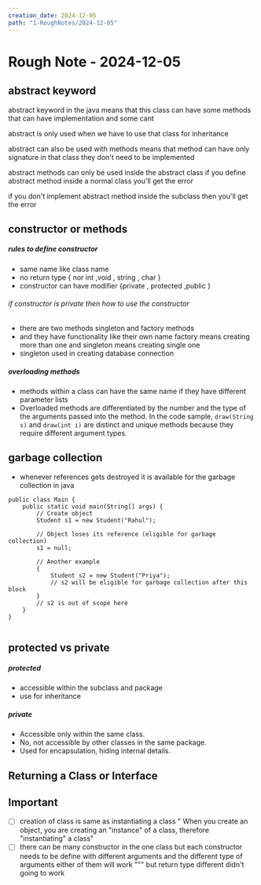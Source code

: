 ```yaml
---
creation_date: 2024-12-05
path: "1-RoughNotes/2024-12-05"
---
```

# Rough Note - 2024-12-05

## abstract keyword

abstract keyword in the java means that this class can have some methods that can have implementation and some cant 

abstract is only used when we have to use that class for inheritance 

abstract can also be used with methods means that method can have only signature in that class they don't need to be implemented 

abstract methods can only be used inside the abstract class  if you define abstract method inside a normal class you'll get the error 

if you don't implement abstract method inside the subclass then you'll get the error
## constructor  or methods 

##### rules to define constructor
 - same  name like class name 
 - no return type { nor int ,void , string , char }
 - constructor can have modifier {private , protected ,public }

###### if constructor is private then how to use the constructor
- there are two methods singleton and factory methods
- and they have functionality like their own name factory means creating more than one and singleton means creating single one 
- singleton used in creating database connection

##### overloading methods 
 - methods within a class can have the same name if they have different parameter lists
 - Overloaded methods are differentiated by the number and the type of the arguments passed into the method. In the code sample, `draw(String s)` and `draw(int i)` are distinct and unique methods because they require different argument types.

## garbage collection 

- whenever references gets destroyed it is available for the garbage collection in java 
```
public class Main {
    public static void main(String[] args) {
        // Create object
        Student s1 = new Student("Rahul");
        
        // Object loses its reference (eligible for garbage collection)
        s1 = null;
        
        // Another example
        {
            Student s2 = new Student("Priya");
            // s2 will be eligible for garbage collection after this block
        }
        // s2 is out of scope here
    }
}
```
```
```


## protected vs private 

##### protected 
 -  accessible within the subclass and package
 - use for inheritance 

##### private 
 - Accessible only within the same class.
 - No, not accessible by other classes in the same package.
 - Used for encapsulation, hiding internal details.

## Returning a Class or Interface



## Important 
- [ ] creation of class is same as instantiating a class " When you create an object, you are creating an "instance" of a class, therefore "instantiating" a class"
- [ ] there can be many constructor in the one class but each constructor needs to be define with different arguments and the different type of arguments either of them will work """ but return type different didn't going to work 